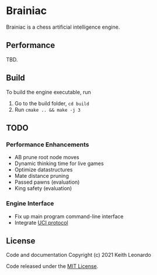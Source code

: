 # Brainiac

Brainiac is a chess artificial intelligence engine.

## Performance

TBD.

## Build

To build the engine executable, run

1. Go to the build folder, `cd build`
2. Run `cmake .. && make -j 3`

## TODO

### Performance Enhancements

- AB prune root node moves
- Dynamic thinking time for live games
- Optimize datastructures
- Mate distance pruning
- Passed pawns (evaluation)
- King safety (evaluation)

### Engine Interface

- Fix up main program command-line interface
- Integrate [UCI protocol](http://wbec-ridderkerk.nl/html/UCIProtocol.html)

## License

Code and documentation Copyright (c) 2021 Keith Leonardo

Code released under the [MIT License](https://choosealicense.com/licenses/mit/).
